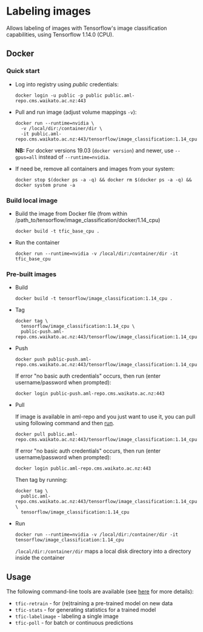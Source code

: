 # Labeling images

Allows labeling of images with Tensorflow's image classification capabilities, using Tensorflow 1.14.0 (CPU).

## Docker

### Quick start

* Log into registry using *public* credentials:

  ```commandline
  docker login -u public -p public public.aml-repo.cms.waikato.ac.nz:443 
  ```

* Pull and run image (adjust volume mappings `-v`):

  ```commandline
  docker run --runtime=nvidia \
    -v /local/dir:/container/dir \
    -it public.aml-repo.cms.waikato.ac.nz:443/tensorflow/image_classification:1.14_cpu
  ```

  **NB:** For docker versions 19.03 (`docker version`) and newer, use `--gpus=all` instead of `--runtime=nvidia`.

* If need be, remove all containers and images from your system:

  ```commandline
  docker stop $(docker ps -a -q) && docker rm $(docker ps -a -q) && docker system prune -a
  ```


### Build local image

* Build the image from Docker file (from within /path_to/tensorflow/image_classification/docker/1.14_cpu)

  ```commandline
  docker build -t tfic_base_cpu .
  ```

* Run the container

  ```commandline
  docker run --runtime=nvidia -v /local/dir:/container/dir -it tfic_base_cpu
  ```

### Pre-built images

* Build

  ```commandline
  docker build -t tensorflow/image_classification:1.14_cpu .
  ```
  
* Tag

  ```commandline
  docker tag \
    tensorflow/image_classification:1.14_cpu \
    public-push.aml-repo.cms.waikato.ac.nz:443/tensorflow/image_classification:1.14_cpu
  ```
  
* Push

  ```commandline
  docker push public-push.aml-repo.cms.waikato.ac.nz:443/tensorflow/image_classification:1.14_cpu
  ```
  If error "no basic auth credentials" occurs, then run (enter username/password when prompted):
  
  ```commandline
  docker login public-push.aml-repo.cms.waikato.ac.nz:443
  ```
  
* Pull

  If image is available in aml-repo and you just want to use it, you can pull using following command and then [run](#run).

  ```commandline
  docker pull public.aml-repo.cms.waikato.ac.nz:443/tensorflow/image_classification:1.14_cpu
  ```
  If error "no basic auth credentials" occurs, then run (enter username/password when prompted):
  
  ```commandline
  docker login public.aml-repo.cms.waikato.ac.nz:443
  ```
  Then tag by running:
  
  ```commandline
  docker tag \
    public.aml-repo.cms.waikato.ac.nz:443/tensorflow/image_classification:1.14_cpu \
    tensorflow/image_classification:1.14_cpu
  ```

* <a name="run">Run</a>

  ```commandline
  docker run --runtime=nvidia -v /local/dir:/container/dir -it tensorflow/image_classification:1.14_cpu
  ```
  `/local/dir:/container/dir` maps a local disk directory into a directory inside the container


## Usage

The following command-line tools are available (see [here](../../README.md) for more details):

* `tfic-retrain` - for (re)training a pre-trained model on new data
* `tfic-stats` - for generating statistics for a trained model
* `tfic-labelimage` - labeling a single image
* `tfic-poll` - for batch or continuous predictions
  